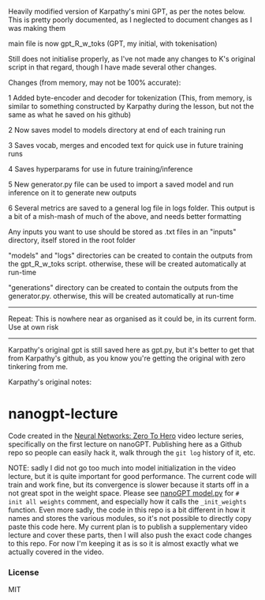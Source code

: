 Heavily modified version of Karpathy's mini GPT, as per the notes below. This is pretty poorly documented, as I neglected to document changes as I was making them

main file is now gpt_R_w_toks (GPT, my initial, with tokenisation)

Still does not initialise properly, as I've not made any changes to K's original script in that regard, though I have made several other changes.



Changes (from memory, may not be 100% accurate):

1 Added byte-encoder and decoder for tokenization
     (This, from memory, is similar to something constructed by Karpathy during the lesson, but not the same as what he saved on his github)

2 Now saves model to models directory at end of each training run

3 Saves vocab, merges and encoded text for quick use in future training runs

4 Saves hyperparams for use in future training/inference

5 New generator.py file can be used to import a saved model and run inference on it to generate new outputs

6 Several metrics are saved to a general log file in logs folder. This output is a bit of a mish-mash of much of the above, and needs better formatting



Any inputs you want to use should be stored as .txt files in an "inputs" directory, itself stored in the root folder

"models" and "logs" directories can be created to contain the outputs from the gpt_R_w_toks script. otherwise, these will be created automatically at run-time

"generations" directory can be created to contain the outputs from the generator.py. otherwise, this will be created automatically at run-time

-----

Repeat: This is nowhere near as organised as it could be, in its current form. Use at own risk

-----

Karpathy's original gpt is still saved here as gpt.py, but it's better to get that from Karpathy's github, as you know you're getting the original with zero tinkering from me.

Karpathy's original notes:

# nanogpt-lecture

Code created in the [Neural Networks: Zero To Hero](https://karpathy.ai/zero-to-hero.html) video lecture series, specifically on the first lecture on nanoGPT. Publishing here as a Github repo so people can easily hack it, walk through the `git log` history of it, etc.

NOTE: sadly I did not go too much into model initialization in the video lecture, but it is quite important for good performance. The current code will train and work fine, but its convergence is slower because it starts off in a not great spot in the weight space. Please see [nanoGPT model.py](https://github.com/karpathy/nanoGPT/blob/master/model.py) for `# init all weights` comment, and especially how it calls the `_init_weights` function. Even more sadly, the code in this repo is a bit different in how it names and stores the various modules, so it's not possible to directly copy paste this code here. My current plan is to publish a supplementary video lecture and cover these parts, then I will also push the exact code changes to this repo. For now I'm keeping it as is so it is almost exactly what we actually covered in the video.

### License

MIT
